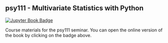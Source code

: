 ## psy111 - Multivariate Statistics with Python

[![Jupyter Book Badge](https://jupyterbook.org/badge.svg)](<YOUR URL HERE>)

Course materials for the psy111 seminar. You can open the online version of the book by clicking on the badge above.
